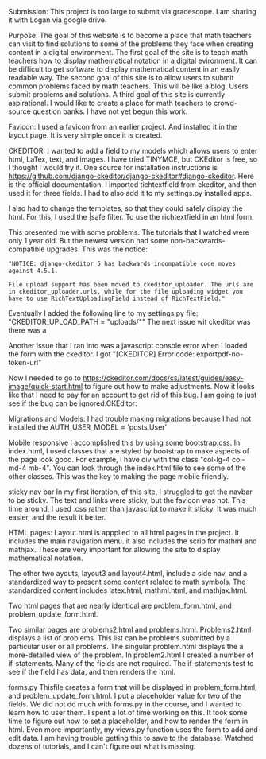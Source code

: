 Submission:
This project is too large to submit via gradescope. I am sharing it with Logan via google drive.

Purpose:
The goal of this website is to become a place that math teachers can visit to
find solutions to some of the problems they face when creating content in a
digital environment. The first goal of the site is to teach math teachers how 
to display mathematical notation in a digital evironment. It can be difficult 
to get software to display mathematical content in an easily readable way. The
second goal of this site is to allow users to submit common problems faced by 
math teachers. This will be like a blog. Users submit problems and solutions. A 
third goal of this site is currently aspirational. I would like to create a 
place for math teachers to crowd-source question banks. I have not yet begun this work.


Favicon:
I used a favicon from an earlier project. And installed it in the layout page. It is very simple once it is created. 

CKEDITOR:
I wanted to add a field to my models which allows users to enter html, LaTex, text, and images. I have tried TINYMCE, but CKEditor is free, so I thought I would try it.  One source for installation instructions is https://github.com/django-ckeditor/django-ckeditor#django-ckeditor. Here is the official documentation.  I imported tichtextfield from ckeditor, and then used it for three fields. I had to also add it to my settings.py installed apps.

I also had to change the templates, so that they could safely display the html. For this, I used the |safe filter. To use the richtextfield in an html form.

This presented me with some problems. The tutorials that I watched were only 1 year old. But the newest version had some non-backwards-compatible upgrades. This was the notice: 

    "NOTICE: django-ckeditor 5 has backwards incompatible code moves against 4.5.1.

    File upload support has been moved to ckeditor_uploader. The urls are in ckeditor_uploader.urls, while for the file uploading widget you have to use RichTextUploadingField instead of RichTextField."

Eventually I added the following line to my settings.py file: "CKEDITOR_UPLOAD_PATH = "uploads/""
The next issue wit ckeditor was there was a 

Another issue that I ran into was a javascript console error when I loaded the form with the ckeditor. I got "[CKEDITOR] Error code: exportpdf-no-token-url"

Now I needed to go to https://ckeditor.com/docs/cs/latest/guides/easy-image/quick-start.html to figure out how to make adjustments.
Now it looks like that I need to pay for an account to get rid of this bug. I am going to just see if the bug can be ignored.CKEditor:


Migrations and Models:
I had trouble making migrations because I had not installed the AUTH_USER_MODEL = 'posts.User'

Mobile responsive
I accomplished this by using some bootstrap.css. In index.html, I used classes that are styled by bootstrap to make aspects of the page look good. For example, I have  div with the class "col-lg-4 col-md-4 mb-4". You can look through the index.html file to see some of the other classes. This was the key to making the page mobile friendly.  

sticky nav bar
In my first iteration, of this site, I struggled to get the navbar to be sticky. The text and links were sticky, but the favicon was not. This time around, I used .css rather than javascript to make it sticky. It was much easier, and the result it better.

HTML pages:
Layout.html is appplied to all html pages in the project. It includes the main navigation menu. it also includes the scrip for mathml and mathjax. These are very important for allowing the site to display mathematical notation. 

The other two ayouts, layout3 and layout4.html, include a side nav, and a standardized way to present some content related to math symbols. The standardized content includes latex.html, mathml.html, and mathjax.html. 

Two html pages that are nearly identical are problem_form.html, and problem_update_form.html. 

Two similar pages are problems2.html and problems.html. Problems2.html displays a list of problems. This list can be problems submitted by a particular user or all problems. The singular problem.html displays the a more-detailed view of the problem. In problem2.html I created a number of if-statements. Many of the fields are not required. The if-statements test to see if the field has data, and then renders the html.

forms.py
Thisfile creates a form that will be displayed in problem_form.html, and problem_update_form.html. I put a placeholder value for two of the fields. We did not do much with forms.py in the course, and I wanted to learn how to user them. I spent a lot of time working on this. It took some time to figure out how to set a placeholder, and how to render the form in html. Even more importantly, my views.py function uses the form to add and edit data. I am having trouble getting this to save to the database. Watched dozens of tutorials, and I can't figure out what is missing.


